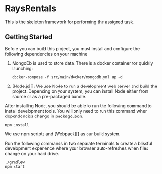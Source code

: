 # RaysRentals

This is the skeleton framework for performing the assigned task.

## Getting Started

Before you can build this project, you must install and configure the following dependencies on your machine:

1. MongoDb is used to store data. There is a docker container for quickly launching:

   `docker-compose -f src/main/docker/mongodb.yml up -d`

2. [Node.js][]: We use Node to run a development web server and build the project.
   Depending on your system, you can install Node either from source or as a pre-packaged bundle.

After installing Node, you should be able to run the following command to install development tools.
You will only need to run this command when dependencies change in [package.json](package.json).

    npm install

We use npm scripts and [Webpack][] as our build system.

Run the following commands in two separate terminals to create a blissful development experience where your browser auto-refreshes when files change on your hard drive.

    ./gradlew
    npm start
